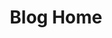 ---
home: true
layout: BlogHome
icon: home
title: Blog Home
heroImage: logo.png
heroText: baka_mashiro 's blog
tagline: programming, life, and everything
heroFullScreen: true
projects:
  - icon: project
    name: Type Challenge Explained
    desc: solution and explanation of type challenge
    link: https://blog.yuzhes.com/typescript/

  # - icon: link
  #   name: link name
  #   desc: link detailed description
  #   link: https://link.address

  # - icon: book
  #   name: book name
  #   desc: Detailed description of the book
  #   link: https://link.to.your.book

  # - icon: article
  #   name: article name
  #   desc: Detailed description of the article
  #   link: https://link.to.your.article

  # - icon: friend
  #   name: friend name
  #   desc: Detailed description of friend
  #   link: https://link.to.your.friend

  # - icon: https://theme-hope-assets.vuejs.press/logo.svg
  #   name: custom item
  #   desc: Detailed description of this custom item
  #   link: https://link.to.your.friend

footer: Made with ❤️ by baka_mashiro
---